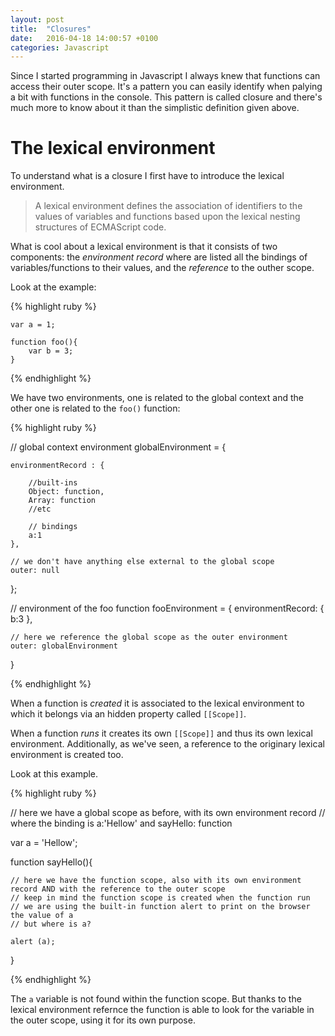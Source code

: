 ```yaml
---
layout: post
title:  "Closures"
date:   2016-04-18 14:00:57 +0100
categories: Javascript
---
```


Since I started programming in Javascript I always knew that functions can access their outer scope. It's a pattern you can easily identify when palying a bit with functions in the console. 
This pattern is called closure and there's much more to know about it than the simplistic definition given above.

# The lexical environment # 

To understand what is a closure I first have to introduce the lexical environment.

>A lexical environment defines the association of identifiers to the values of variables and functions based upon the lexical nesting structures of ECMAScript code.

What is cool about a lexical environment is that it consists of two components: the *environment record* where are listed all the bindings of variables/functions to their values, and the *reference* to the outher scope.

Look at the example:

{% highlight ruby %}

	var a = 1;
	
	function foo(){
		var b = 3;
	}

{% endhighlight %}

We have two environments, one is related to the global context and the other one is related to the `foo()` function:

{% highlight ruby %}

// global context environment
globalEnvironment = {
	
	environmentRecord : {

		//built-ins
		Object: function,
		Array: function
		//etc

		// bindings
		a:1
	},

	// we don't have anything else external to the global scope
	outer: null
};

// environment of the foo function
fooEnvironment = {
	environmentRecord: {
		b:3
	},

	// here we reference the global scope as the outer environment
	outer: globalEnvironment
}

{% endhighlight %}

When a function is *created* it is associated to the lexical environment to which it belongs via an hidden property called `[[Scope]]`.

When a function *runs* it creates its own `[[Scope]]` and thus its own lexical environment. Additionally, as we've seen, a reference to the originary lexical environment is created too.

Look at this example.

{% highlight ruby %}

// here we have a global scope as before, with its own environment record
// where the binding is a:'Hellow' and sayHello: function

var a = 'Hellow';

function sayHello(){
	
	// here we have the function scope, also with its own environment record AND with the reference to the outer scope
	// keep in mind the function scope is created when the function run
	// we are using the built-in function alert to print on the browser the value of a
	// but where is a? 

	alert (a);
}

{% endhighlight %}

The `a` variable is not found within the function scope. But thanks to the lexical environment refernce the function is able to look for the variable in the outer scope, using it for its own purpose.